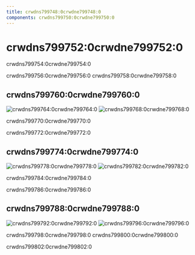 ```yaml
---
title: crwdns799748:0crwdne799748:0
components: crwdns799750:0crwdne799750:0
---
```

# crwdns799752:0crwdne799752:0

<p class="description">crwdns799754:0crwdne799754:0</p>

crwdns799756:0crwdne799756:0 crwdns799758:0crwdne799758:0

## crwdns799760:0crwdne799760:0

![crwdns799764:0crwdne799764:0](crwdns799762:0crwdne799762:0) ![crwdns799768:0crwdne799768:0](crwdns799766:0crwdne799766:0)

crwdns799770:0crwdne799770:0

crwdns799772:0crwdne799772:0

## crwdns799774:0crwdne799774:0

![crwdns799778:0crwdne799778:0](crwdns799776:0crwdne799776:0) ![crwdns799782:0crwdne799782:0](crwdns799780:0crwdne799780:0)

crwdns799784:0crwdne799784:0

crwdns799786:0crwdne799786:0

## crwdns799788:0crwdne799788:0

![crwdns799792:0crwdne799792:0](crwdns799790:0crwdne799790:0) ![crwdns799796:0crwdne799796:0](crwdns799794:0crwdne799794:0)

crwdns799798:0crwdne799798:0 crwdns799800:0crwdne799800:0

crwdns799802:0crwdne799802:0